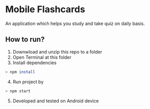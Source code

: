 # Mobile Flashcards

An application which helps you study and take quiz on daily basis.

## How to run?
1. Downwload and unzip this repo to a folder
2. Open Terminal at this folder
3. Install dependencies
```bash
> npm install
```

4. Run project by
 ```bash
> npm start
```

5. Developed and tested on Android device

